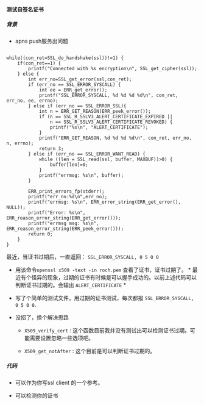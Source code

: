 #### 测试自签名证书

##### 背景

+ apns push服务出问题

```

while((con_ret=SSL_do_handshake(ssl))!=1) {
    if(con_ret==1) {
        printf("Connected with %s encryption\n", SSL_get_cipher(ssl));
    } else {
        int err_no=SSL_get_error(ssl,con_ret);
        if (err_no == SSL_ERROR_SYSCALL) {
            int ee = ERR_get_error();
            printf("SSL_ERROR_SYSCALL, %d %d %d %d\n", con_ret, err_no, ee, errno);
        } else if (err_no == SSL_ERROR_SSL){
            int n = ERR_GET_REASON(ERR_peek_error());
            if (n == SSL_R_SSLV3_ALERT_CERTIFICATE_EXPIRED ||
                n == SSL_R_SSLV3_ALERT_CERTIFICATE_REVOKED) {
                printf("%s\n", "ALERT_CERTIFICATE");
            }
            printf("ERR_GET_REASON, %d %d %d %d\n", con_ret, err_no, n, errno);
            return 3;
        } else if (err_no == SSL_ERROR_WANT_READ) {
            while ((len = SSL_read(ssl, buffer, MAXBUF))>0) {
                buffer[len]=0;
            }
            printf("errmsg: %s\n", buffer);
        }

        ERR_print_errors_fp(stderr);
        printf("err_no:%d\n",err_no);
        printf("errmsg: %s\n", ERR_error_string(ERR_get_error(), NULL));
        printf("Error: %s\n", ERR_reason_error_string(ERR_get_error()));
        printf("errmsg msg: %s\n", ERR_reason_error_string(ERR_peek_error()));
        return 0;
    }
}

```

最近，当证书过期后，一直返回： `SSL_ERROR_SYSCALL, 0 5 0 0`


+ 用该命令`openssl x509 -text -in roch.pem` 查看了证书，证书过期了。 * 最近有个怪异的现象，过期的证书有时候是可以握手成功的。以前上述代码可以判断证书过期的。会输出 `ALERT_CERTIFICATE` *


+ 写了个简单的测试文件，用过期的证书测试，每次都报 `SSL_ERROR_SYSCALL, 0 5 0 0`.

+ 没招了，换个解决思路
  - `X509_verify_cert` : 这个函数目前我并没有测试出可以检测证书过期。可能需要设置忽略一些选项吧。

  - `X509_get_notAfter` : 这个目前是可以判断证书过期的。



##### 代码

+ 可以作为你写ssl client 的一个参考。

+ 可以检测你的证书
